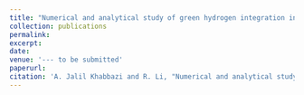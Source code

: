 ```yaml
---
title: "Numerical and analytical study of green hydrogen integration into the existing grids for net-zero GHG emissions and for heating homes: Case study in BC, Canada"
collection: publications
permalink: 
excerpt:
date:
venue: '--- to be submitted'
paperurl: 
citation: 'A. Jalil Khabbazi and R. Li, "Numerical and analytical study of green hydrogen integration into the existing grids for net-zero GHG emissions and for heating homes: Case study in BC, Canada", <i>To be submitted</i>.'
---
```

